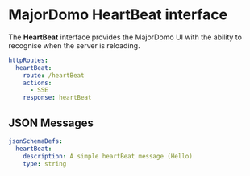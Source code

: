 # MajorDomo HeartBeat interface

<!-- toc -->

The **HeartBeat** interface provides the MajorDomo UI with the ability to
recognise when the server is reloading.

```yaml
httpRoutes:
  heartBeat:
    route: /heartBeat
    actions:
      - SSE
    response: heartBeat
```

## JSON Messages

```yaml
jsonSchemaDefs:
  heartBeat:
    description: A simple heartBeat message (Hello)
    type: string
```

